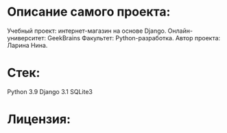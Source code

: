 # Описание самого проекта:
Учебный проект: интернет-магазин на основе Django.
Онлайн-университет: GeekBrains
Факультет: Python-разработка.
Автор проекта: Ларина Нина.

# Стек:
Python 3.9
Django 3.1
SQLite3

# Лицензия:
